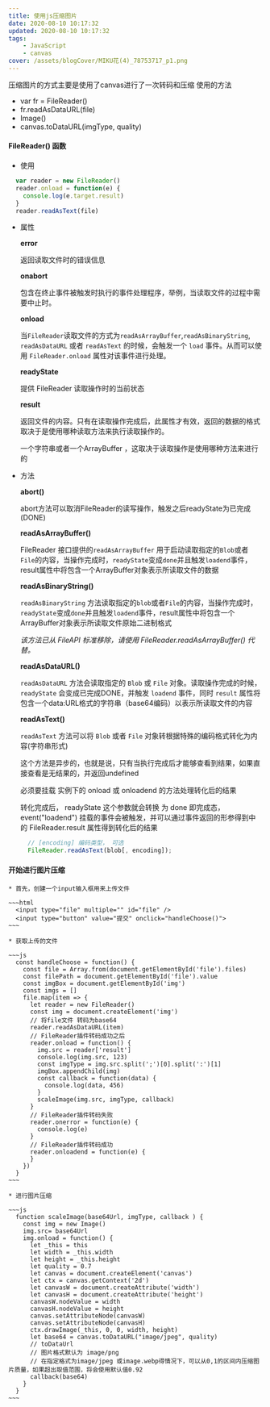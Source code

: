 ```yaml
---
title: 使用js压缩图片
date: 2020-08-10 10:17:32
updated: 2020-08-10 10:17:32
tags:
    - JavaScript
    - canvas
cover: /assets/blogCover/MIKU花(4)_78753717_p1.png
---
```


  压缩图片的方式主要是使用了canvas进行了一次转码和压缩
  使用的方法
  * var fr =  FileReader()
  * fr.readAsDataURL(file)
  * Image()
  * canvas.toDataURL(imgType, quality)

#### FileReader() 函数

  * 使用

  ~~~js
    var reader = new FileReader()
    reader.onload = function(e) {
      console.log(e.target.result)
    }
    reader.readAsText(file)
  ~~~

    
  
  * 属性

    **error**

      返回读取文件时的错误信息
    
    **onabort**

      包含在终止事件被触发时执行的事件处理程序，举例，当读取文件的过程中需要中止时。

    **onload**

      当`FileReader`读取文件的方式为`readAsArrayBuffer`,`readAsBinaryString`, `readAsDataURL` 或者 `readAsText` 的时候，会触发一个 `load` 事件。从而可以使用  `FileReader.onload` 属性对该事件进行处理。
    
    **readyState**

      提供 FileReader 读取操作时的当前状态

    **result**

      返回文件的内容。只有在读取操作完成后，此属性才有效，返回的数据的格式取决于是使用哪种读取方法来执行读取操作的。

      一个字符串或者一个ArrayBuffer ，这取决于读取操作是使用哪种方法来进行的

  * 方法

    **abort()**

    abort方法可以取消FileReader的读写操作，触发之后readyState为已完成(DONE)
  
    **readAsArrayBuffer()**

    FileReader 接口提供的`readAsArrayBuffer` 用于启动读取指定的`Blob`或者`File`的内容，当操作完成时，`readyState`变成`done`并且触发`loadend`事件，result属性中将包含一个ArrayBuffer对象表示所读取文件的数据

    **readAsBinaryString()**

    `readAsBinaryString` 方法读取指定的`blob`或者`File`的内容，当操作完成时，`readyState`变成`done`并且触发`loadend`事件，result属性中将包含一个ArrayBuffer对象表示所读取文件原始二进制格式

    *该方法已从 FileAPI 标准移除，请使用 FileReader.readAsArrayBuffer() 代替。*

    **readAsDataURL()**

    `readAsDataURL` 方法会读取指定的 `Blob` 或 `File` 对象。读取操作完成的时候，`readyState` 会变成已完成DONE，并触发 `loadend` 事件，同时 `result` 属性将包含一个data:URL格式的字符串（base64编码）以表示所读取文件的内容

    **readAsText()**
  
    `readAsText` 方法可以将 `Blob` 或者 `File` 对象转根据特殊的编码格式转化为内容(字符串形式)

    这个方法是异步的，也就是说，只有当执行完成后才能够查看到结果，如果直接查看是无结果的，并返回undefined

    必须要挂载 实例下的 onload 或 onloadend 的方法处理转化后的结果

    转化完成后， readyState 这个参数就会转换 为 done 即完成态， event("loadend") 挂载的事件会被触发，并可以通过事件返回的形参得到中的 FileReader.result 属性得到转化后的结果

    ~~~js
      // [encoding] 编码类型， 可选
      FileReader.readAsText(blob[, encoding]);
    ~~~

  #### 开始进行图片压缩

    * 首先，创建一个input输入框用来上传文件

    ~~~html
      <input type="file" multiple="" id="file" />
      <input type="button" value="提交" onclick="handleChoose()">
    ~~~

    * 获取上传的文件

    ~~~js
      const handleChoose = function() {
        const file = Array.from(document.getElementById('file').files)
        const filePath = document.getElementById('file').value
        const imgBox = document.getElementById('img')
        const imgs = []
        file.map(item => {
          let reader = new FileReader()
          const img = document.createElement('img')
          // 将file文件 转码为base64
          reader.readAsDataURL(item)
          // FileReader插件转码成功之后
          reader.onload = function() {
            img.src = reader['result']
            console.log(img.src, 123)
            const imgType = img.src.split(';')[0].split(':')[1]
            imgBox.appendChild(img)
            const callback = function(data) {
              console.log(data, 456)
            }
            scaleImage(img.src, imgType, callback)
          }
          // FileReader插件转码失败
          reader.onerror = function(e) {
            console.log(e)
          }
          // FileReader插件转码成功
          reader.onloadend = function(e) {
          }
        })
      }
    ~~~

    * 进行图片压缩

    ~~~js
      function scaleImage(base64Url, imgType, callback ) {
        const img = new Image()
        img.src= base64Url
        img.onload = function() {
          let _this = this
          let width = _this.width
          let height = _this.height
          let quality = 0.7
          let canvas = document.createElement('canvas')
          let ctx = canvas.getContext('2d')
          let canvasW = document.createAttribute('width')
          let canvasH = document.createAttribute('height')
          canvasW.nodeValue = width
          canvasH.nodeValue = height
          canvas.setAttributeNode(canvasW)
          canvas.setAttributeNode(canvasH)
          ctx.drawImage(_this, 0, 0, width, height)
          let base64 = canvas.toDataURL("image/jpeg", quality)
          // toDataUrl
          // 图片格式默认为 image/png
          // 在指定格式为image/jpeg 或image.webp得情况下，可以从0,1的区间内压缩图片质量，如果超出取值范围，将会使用默认值0.92
          callback(base64)
        }
      }
    ~~~


